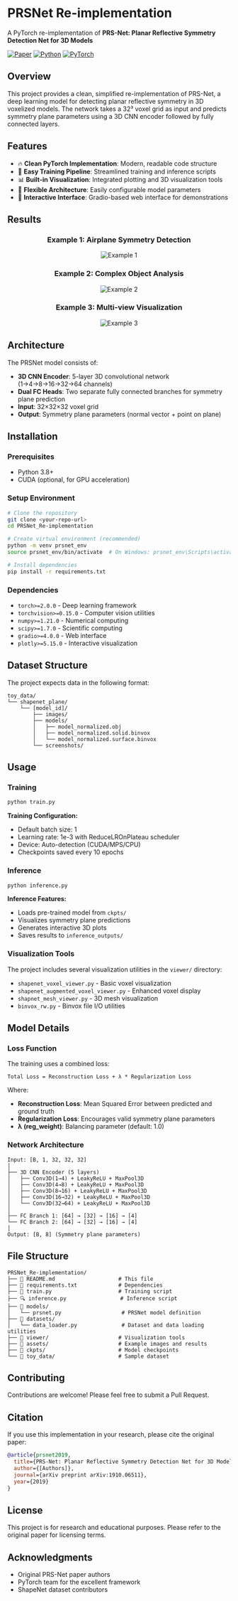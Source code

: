 # PRSNet Re-implementation

A PyTorch re-implementation of **PRS-Net: Planar Reflective Symmetry Detection Net for 3D Models**

[![Paper](https://img.shields.io/badge/Paper-arXiv-red)](https://arxiv.org/abs/1910.06511)
[![Python](https://img.shields.io/badge/Python-3.8+-blue)](https://www.python.org/)
[![PyTorch](https://img.shields.io/badge/PyTorch-2.0+-orange)](https://pytorch.org/)

## Overview

This project provides a clean, simplified re-implementation of PRS-Net, a deep learning model for detecting planar reflective symmetry in 3D voxelized models. The network takes a 32³ voxel grid as input and predicts symmetry plane parameters using a 3D CNN encoder followed by fully connected layers.

## Features

- 🔥 **Clean PyTorch Implementation**: Modern, readable code structure
- 🚀 **Easy Training Pipeline**: Streamlined training and inference scripts
- 📊 **Built-in Visualization**: Integrated plotting and 3D visualization tools
- 🎯 **Flexible Architecture**: Easily configurable model parameters
- 📱 **Interactive Interface**: Gradio-based web interface for demonstrations

## Results

<div align="center">

### Example 1: Airplane Symmetry Detection
![Example 1](assets/eg1.png)

### Example 2: Complex Object Analysis  
![Example 2](assets/eg2.png)

### Example 3: Multi-view Visualization
![Example 3](assets/eg3.png)

</div>

## Architecture

The PRSNet model consists of:
- **3D CNN Encoder**: 5-layer 3D convolutional network (1→4→8→16→32→64 channels)
- **Dual FC Heads**: Two separate fully connected branches for symmetry plane prediction
- **Input**: 32×32×32 voxel grid
- **Output**: Symmetry plane parameters (normal vector + point on plane)

## Installation

### Prerequisites
- Python 3.8+
- CUDA (optional, for GPU acceleration)

### Setup Environment

```bash
# Clone the repository
git clone <your-repo-url>
cd PRSNet_Re-implementation

# Create virtual environment (recommended)
python -m venv prsnet_env
source prsnet_env/bin/activate  # On Windows: prsnet_env\Scripts\activate

# Install dependencies
pip install -r requirements.txt
```

### Dependencies

- `torch>=2.0.0` - Deep learning framework
- `torchvision>=0.15.0` - Computer vision utilities
- `numpy>=1.21.0` - Numerical computing
- `scipy>=1.7.0` - Scientific computing
- `gradio>=4.0.0` - Web interface
- `plotly>=5.15.0` - Interactive visualization

## Dataset Structure

The project expects data in the following format:

```
toy_data/
└── shapenet_plane/
    └── [model_id]/
        ├── images/
        ├── models/
        │   ├── model_normalized.obj
        │   ├── model_normalized.solid.binvox
        │   └── model_normalized.surface.binvox
        └── screenshots/
```

## Usage

### Training

```bash
python train.py
```

**Training Configuration:**
- Default batch size: 1
- Learning rate: 1e-3 with ReduceLROnPlateau scheduler
- Device: Auto-detection (CUDA/MPS/CPU)
- Checkpoints saved every 10 epochs

### Inference

```bash
python inference.py
```

**Inference Features:**
- Loads pre-trained model from `ckpts/`
- Visualizes symmetry plane predictions
- Generates interactive 3D plots
- Saves results to `inference_outputs/`

### Visualization Tools

The project includes several visualization utilities in the `viewer/` directory:

- `shapenet_voxel_viewer.py` - Basic voxel visualization
- `shapenet_augmented_voxel_viewer.py` - Enhanced voxel display
- `shapnet_mesh_viewer.py` - 3D mesh visualization
- `binvox_rw.py` - Binvox file I/O utilities

## Model Details

### Loss Function

The training uses a combined loss:
```
Total Loss = Reconstruction Loss + λ * Regularization Loss
```

Where:
- **Reconstruction Loss**: Mean Squared Error between predicted and ground truth
- **Regularization Loss**: Encourages valid symmetry plane parameters
- **λ (reg_weight)**: Balancing parameter (default: 1.0)

### Network Architecture

```
Input: [B, 1, 32, 32, 32]
│
├── 3D CNN Encoder (5 layers)
│   ├── Conv3D(1→4) + LeakyReLU + MaxPool3D
│   ├── Conv3D(4→8) + LeakyReLU + MaxPool3D  
│   ├── Conv3D(8→16) + LeakyReLU + MaxPool3D
│   ├── Conv3D(16→32) + LeakyReLU + MaxPool3D
│   └── Conv3D(32→64) + LeakyReLU + MaxPool3D
│
├── FC Branch 1: [64] → [32] → [16] → [4]
└── FC Branch 2: [64] → [32] → [16] → [4]
│
Output: [B, 8] (Symmetry plane parameters)
```

## File Structure

```
PRSNet_Re-implementation/
├── 📜 README.md                    # This file
├── 🔧 requirements.txt             # Dependencies
├── 🚀 train.py                     # Training script
├── 🔍 inference.py                 # Inference script
├── 📁 models/
│   └── prsnet.py                   # PRSNet model definition
├── 📁 datasets/
│   └── data_loader.py              # Dataset and data loading utilities
├── 📁 viewer/                      # Visualization tools
├── 📁 assets/                      # Example images and results
├── 📁 ckpts/                       # Model checkpoints
└── 📁 toy_data/                    # Sample dataset
```

## Contributing

Contributions are welcome! Please feel free to submit a Pull Request.

## Citation

If you use this implementation in your research, please cite the original paper:

```bibtex
@article{prsnet2019,
  title={PRS-Net: Planar Reflective Symmetry Detection Net for 3D Models},
  author={[Authors]},
  journal={arXiv preprint arXiv:1910.06511},
  year={2019}
}
```

## License

This project is for research and educational purposes. Please refer to the original paper for licensing terms.

## Acknowledgments

- Original PRS-Net paper authors
- PyTorch team for the excellent framework
- ShapeNet dataset contributors
